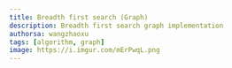 ```yaml
---
title: Breadth first search (Graph)
description: Breadth first search graph implementation
authorsa: wangzhaoxu
tags: [algorithm, graph]
image: https://i.imgur.com/mErPwqL.png
---
```

